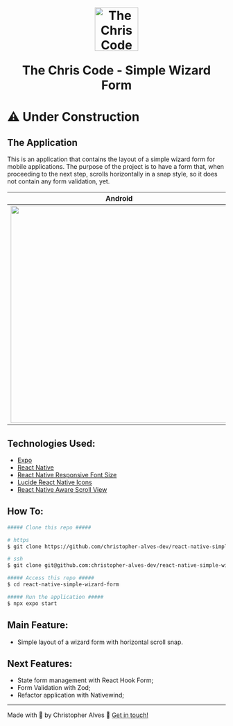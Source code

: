 <h1 align="center">
    <img alt="The Chris Code Meet" title="The Chris Code Meet" src="https://github.com/christopher-alves-dev/the-chris-code-meet-back-end/assets/51724197/76dd3102-0585-414e-be1e-9e2ad67abfc9" width="100px" />
  <p align="center">The Chris Code - Simple Wizard Form</p>
</h1>

# ⚠️ Under Construction

## The Application

This is an application that contains the layout of a simple wizard form for mobile applications.
The purpose of the project is to have a form that, when proceeding to the next step, scrolls horizontally in a snap style, so it does not contain any form validation, yet.

| Android               | iOS               |
| ---------------------- | ---------------------- |
| <img src="https://github.com/christopher-alves-dev/react-native-simple-wizard-form/assets/51724197/b111ff14-897a-430e-aeab-6267ac537940" height="500" /> | <img src="https://github.com/christopher-alves-dev/react-native-simple-wizard-form/assets/51724197/5b1d2160-5b86-4522-bda4-bd1ad83593bc" height="500" /> |

## Technologies Used:

- [Expo](https://docs.expo.dev/)
- [React Native](https://reactnative.dev/)
- [React Native Responsive Font Size](https://github.com/heyman333/react-native-responsive-fontsize)
- [Lucide React Native Icons](https://lucide.dev/guide/packages/lucide-react-native)
- [React Native Aware Scroll View](https://github.com/APSL/react-native-keyboard-aware-scroll-view)

## How To:

```bash
##### Clone this repo #####

# https
$ git clone https://github.com/christopher-alves-dev/react-native-simple-wizard-form.git

# ssh
$ git clone git@github.com:christopher-alves-dev/react-native-simple-wizard-form.git

##### Access this repo #####
$ cd react-native-simple-wizard-form

##### Run the application #####
$ npx expo start
```

## Main Feature:

- Simple layout of a wizard form with horizontal scroll snap.

## Next Features:

- State form management with React Hook Form;
- Form Validation with Zod;
- Refactor application with Nativewind;

---

Made with 💜 by Christopher Alves :wave: [Get in touch!](https://www.linkedin.com/in/chrisleoalves/)
